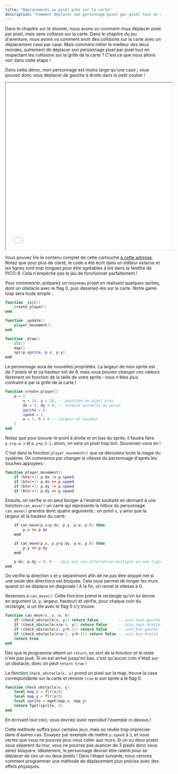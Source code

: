 ```yaml
---
title: "Déplacements au pixel près sur la carte"
description: "Comment déplacer son personnage pixel par pixel tout en respectant les collisions de la carte ? C'est ce que nous allons voir dans cette étape !"
---
```


Dans le chapitre sur le shooter, nous avons vu comment nous déplacer pixel par pixel, mais sans collision sur la carte. Dans le chapitre du jeu d'aventure, nous avons vu comment avoir des collisions sur la carte avec un déplacement case par case. Mais comment mêler le meilleur des deux mondes, autrement dit déplacer son personnage pixel par pixel tout en respectant les collisions sur la grille de la carte ? C'est ce que nous allons voir dans cette étape !

Dans cette démo, mon personnage est moins large qu'une case ; vous pouvez donc vous déplacer de gauche à droite dans le petit couloir !

<iframe width="538" height="539"
  src="/jeux-pico-8/demo-deplacement-pixel-simple/index.html">
</iframe>

Vous pouvez lire le contenu complet de cette cartouche [à cette adresse](https://github.com/aureliendossantos/pico-8-sample-games/blob/master/basic-pixel-movement-on-map.p8). Notez que pour plus de clarté, le code a été écrit dans un éditeur externe et les lignes sont trop longues pour être agréables à lire dans la fenêtre de PICO-8. Cela n'empêche pas le jeu de fonctionner parfaitement !

Pour commencer, préparez un nouveau projet en réalisant quelques sprites, dont un obstacle avec le flag 0, puis dessinez-les sur la carte. Notre game loop sera toute simple :

```lua
function _init()
	create_player()
end

function _update()
	player_movement()
end

function _draw()
	cls()
	map()
	spr(p.sprite, p.x, p.y)
end
```

Le personnage aura de nouvelles propriétés. La largeur de mon sprite est de 7 pixels et et sa hauteur est de 8, mais vous pouvez changer ces valeurs librement en fonction de la taille de votre sprite : vous n'êtes plus contraint·e par la grille de la carte !

```lua
function create_player()
	p = {
		x = 24, y = 24, -- position au pixel près
		dx = 0, dy = 0, -- vitesse actuelle du perso
		sprite = 6,
		speed = 1,
		w = 7, h = 8 -- largeur et hauteur
	}
end
```

Notez que pour trouver le point à droite et en bas du sprite, il faudra faire `p.x+p.w-1` et `p.y+p.h-1`, sinon, on sera un pixel trop loin. Souvenez-vous en !

C'est dans la fonction `player_movement()` que se déroulera toute la magie du système. On commence par changer la vitesse du personnage d'après les touches appuyées :

```lua
function player_movement()
	if (btn(⬅️)) p.dx -= p.speed
	if (btn(➡️)) p.dx += p.speed
	if (btn(⬆️)) p.dy -= p.speed
	if (btn(⬇️)) p.dy += p.speed
```

Ensuite, on vérifie si on peut bouger à l'endroit souhaité en donnant à une fonction `can_move()` un carré qui représente la hitbox du personnage. `can_move()` prendra donc quatre arguments : un point x, y ainsi que la largeur et la hauteur du carré.

```lua
	if can_move(p.x+p.dx, p.y, p.w, p.h) then
		p.x += p.dx
	end

	if can_move(p.x, p.y+p.dy, p.w, p.h) then
		p.y += p.dy
	end

	p.dx, p.dy = 0, 0 -- Ceci est une affectation multiple en une ligne !
end
```

On vérifie la direction x et y séparément afin de ne pas être stoppé net si une seule des directions est bloquée. Cela nous permet de longer les murs quand on se déplace en diagonale ! A la fin, on remet la vitesse à 0.

Revenons à `can_move()`. Cette fonction prend le rectangle qu'on lui donne en argument (x, y, largeur, hauteur) et vérifie, pour chaque coin du rectangle, si un tile avec le flag 0 s'y trouve.

```lua
function can_move(x, y, w, h)
	if (check_obstacle(x, y)) return false         -- coin haut-gauche
	if (check_obstacle(x+w-1, y)) return false     -- coin haut-droite
	if (check_obstacle(x, y+h-1)) return false     -- coin bas-gauche
	if (check_obstacle(x+w-1, y+h-1)) return false -- coin bas-droite
	return true
end
```

Dès que le programme atteint un `return`, on sort de la fonction et le reste n'est pas joué. Si on est arrivé jusqu'en bas, c'est qu'aucun coin n'était sur un obstacle, donc on peut `return true` !

La fonction `check_obstacle(x, y)` prend un pixel sur la map, trouve la case correspondante sur la carte et renvoie `true` si son sprite a le flag 0.

```lua
function check_obstacle(x, y)
	local map_x = flr(x/8)
	local map_y = flr(y/8)
	local sprite = mget(map_x, map_y)
	return fget(sprite, 0)
end
```

En écrivant tout ceci, vous devriez avoir reproduit l'exemple ci-dessus !

Cette méthode suffira pour certains jeux, mais se révèle trop imprécise dans d'autres cas. Essayez par exemple de mettre `p.speed` à `3`, et vous verrez que vous ne pourrez plus vous coller aux murs. Si un ou deux pixels vous séparent du mur, vous ne pourrez pas avancer de 3 pixels donc vous serez bloqué·e. Idéalement, le personnage devrait être ralenti pour se déplacer de ces un ou deux pixels ! Dans l'étape suivante, nous verrons comment programmer une méthode de déplacement plus précise avec des effets physiques.
